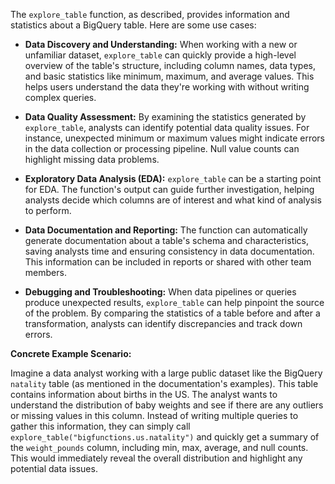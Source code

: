 The `explore_table` function, as described, provides information and statistics about a BigQuery table.  Here are some use cases:

* **Data Discovery and Understanding:** When working with a new or unfamiliar dataset, `explore_table` can quickly provide a high-level overview of the table's structure, including column names, data types, and basic statistics like minimum, maximum, and average values.  This helps users understand the data they're working with without writing complex queries.

* **Data Quality Assessment:** By examining the statistics generated by `explore_table`, analysts can identify potential data quality issues. For instance, unexpected minimum or maximum values might indicate errors in the data collection or processing pipeline.  Null value counts can highlight missing data problems.

* **Exploratory Data Analysis (EDA):**  `explore_table` can be a starting point for EDA. The function's output can guide further investigation, helping analysts decide which columns are of interest and what kind of analysis to perform.

* **Data Documentation and Reporting:**  The function can automatically generate documentation about a table's schema and characteristics, saving analysts time and ensuring consistency in data documentation.  This information can be included in reports or shared with other team members.

* **Debugging and Troubleshooting:** When data pipelines or queries produce unexpected results, `explore_table` can help pinpoint the source of the problem. By comparing the statistics of a table before and after a transformation, analysts can identify discrepancies and track down errors.


**Concrete Example Scenario:**

Imagine a data analyst working with a large public dataset like the BigQuery `natality` table (as mentioned in the documentation's examples). This table contains information about births in the US.  The analyst wants to understand the distribution of baby weights and see if there are any outliers or missing values in this column.  Instead of writing multiple queries to gather this information, they can simply call `explore_table("bigfunctions.us.natality")`  and quickly get a summary of the `weight_pounds` column, including min, max, average, and null counts. This would immediately reveal the overall distribution and highlight any potential data issues.
